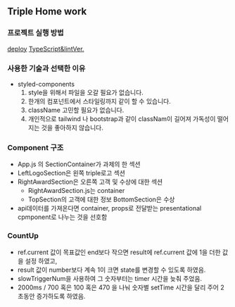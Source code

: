 ## Triple Home work

> 
### 프로젝트 실행 방법
[deploy](https://triple-homework.vercel.app)
[TypeScript&lintVer.](https://github.com/ajrfyd/triple-homework-ver-type)

### 사용한 기술과 선택한 이유
- styled-components
  1. style을 위해서 파일을 오갈 필요가 없습니다.
  2. 한개의 컴포넌트에서 스타일링까지 같이 할 수 있습니다. 
  3. className 고민할 필요가 없습니다. 
  4. 개인적으로 tailwind 나 bootstrap과 같이 classNam이 길어져 가독성이 떨어지는 것을 좋아하지 않습니다.

### Component 구조 
- App.js 의 SectionContainer가 과제의 한 섹션
- LeftLogoSection은 왼쪽 triple로고 섹션
- RightAwardSection은 오른쪽 고객 및 수상에 대한 섹션
  - RightAwardSection.js는 container
  - TopSection의 고객에 대한 정보 BottomSection은 수상
- api데이터를 가져온다면 container, props로 전달받는 presentational cpmponent로 나누는 것을 선호함

### CountUp 
- ref.current 값이 목표값인 end보다 작으면 result에 ref.current 값에 1을 더한 값을 설정 하였고,
- result 값이 number보다 계속 1이 크면 state를 변경할 수 있도록 하였음. 
- slowTriggerNum을 사용하여 그 숫자부터는 timer 시간을 늦춰 주었음.
- 2000ms / 700 혹은 100 혹은 470 을 나눠 숫자별 setTime 시간을 달리 주어 2초동안 증가하도록 하였음. 
